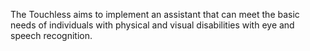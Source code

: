 The Touchless aims to implement an assistant that can meet the basic needs of individuals with physical and visual disabilities with eye and speech recognition.
